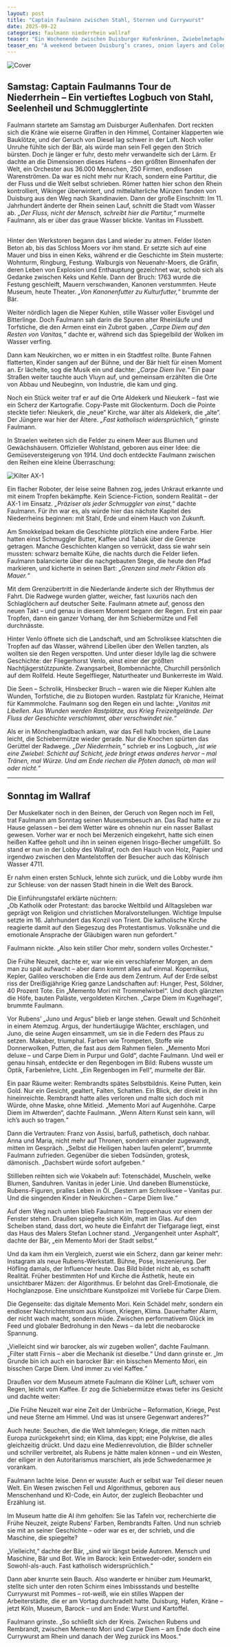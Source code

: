 ```yaml
---
layout: post
title: "Captain Faulmann zwischen Stahl, Sternen und Currywurst"
date: 2025-09-22
categories: faulmann niederrhein wallraf
teaser: "Ein Wochenende zwischen Duisburger Hafenkränen, Zwiebelmetaphern und barocken Gemälden: Faulmann liest Landschaft wie ein Palimpsest und entdeckt im Wallraf die Gegenwart im Spiegel von Rubens und Rembrandt."
teaser_en: "A weekend between Duisburg’s cranes, onion layers and Cologne’s Baroque masters: Faulmann reads the landscape like a palimpsest and finds today’s crises mirrored in Rubens and Rembrandt."
---
```


![Cover](https://pixelfed.social/storage/m/_v2/607467830790472239/9c67e908a-279c2f/4j7jgMtd0SYU/eWEPWsT6fN2rPQvqjjyMotTIsky1nGyOsE3RkAC3.png)

## Samstag: Captain Faulmanns Tour de Niederrhein – Ein vertieftes Logbuch von Stahl, Seelenheil und Schmugglertinte  

Faulmann startete am Samstag am Duisburger Außenhafen. Dort reckten sich die Kräne wie eiserne Giraffen in den Himmel, Container klapperten wie Bauklötze, und der Geruch von Diesel lag schwer in der Luft. Noch voller Unruhe fühlte sich der Bär, als würde man sein Fell gegen den Strich bürsten. Doch je länger er fuhr, desto mehr verwandelte sich der Lärm. Er dachte an die Dimensionen dieses Hafens – den größten Binnenhafen der Welt, ein Orchester aus 36.000 Menschen, 250 Firmen, endlosen Warenströmen. Da war es nicht mehr nur Krach, sondern eine Partitur, die der Fluss und die Welt selbst schrieben. Römer hatten hier schon den Rhein kontrolliert, Wikinger überwintert, und mittelalterliche Münzen fanden von Duisburg aus den Weg nach Skandinavien. Dann der große Einschnitt: Im 11. Jahrhundert änderte der Rhein seinen Lauf, schnitt die Stadt vom Wasser ab. *„Der Fluss, nicht der Mensch, schreibt hier die Partitur,“* murmelte Faulmann, als er über das graue Wasser blickte. Vanitas im Flussbett.  

<div class="h_wrapper">
  <div class="h_iframe">
    <iframe height="2" width="2" src="https://www.komoot.com/de-de/tour/2588854996/embed?share_token=aU1tiHooQca1o4wTPvVSWH6UFpNw9UD8PsEtROiT6XOR40ol3j&profile=1" width="100%" height="700" frameborder="0" scrolling="no"></iframe>
  </div>
</div>

Hinter den Werkstoren begann das Land wieder zu atmen. Felder lösten Beton ab, bis das Schloss Moers vor ihm stand. Er setzte sich auf eine Mauer und biss in einen Keks, während er die Geschichte im Stein musterte: Wohnturm, Ringburg, Festung. Walburgis von Neuenahr-Moers, die Gräfin, deren Leben von Explosion und Enthauptung gezeichnet war, schob sich als Gedanke zwischen Keks und Kehle. Dann der Bruch: 1763 wurde die Festung geschleift, Mauern verschwanden, Kanonen verstummten. Heute Museum, heute Theater. *„Von Kanonenfutter zu Kulturfutter,“* brummte der Bär.  

Weiter nördlich lagen die Nieper Kuhlen, stille Wasser voller Eisvögel und Bitterlinge. Doch Faulmann sah darin die Spuren alter Rheinläufe und Torfstiche, die den Armen einst ein Zubrot gaben. *„Carpe Diem auf den Resten von Vanitas,“* dachte er, während sich das Spiegelbild der Wolken im Wasser verfing.  

Dann kam Neukirchen, wo er mitten in ein Stadtfest rollte. Bunte Fahnen flatterten, Kinder sangen auf der Bühne, und der Bär hielt für einen Moment an. Er lächelte, sog die Musik ein und dachte: *„Carpe Diem live.“* Ein paar Straßen weiter tauchte auch Vluyn auf, und gemeinsam erzählten die Orte von Abbau und Neubeginn, von Industrie, die kam und ging.  

Noch ein Stück weiter traf er auf die Orte Aldekerk und Nieukerk – fast wie ein Scherz der Kartografie. Copy-Paste mit Glockenturm. Doch die Pointe steckte tiefer: Nieukerk, die „neue“ Kirche, war älter als Aldekerk, die „alte“. Der Jüngere war hier der Ältere. *„Fast katholisch widersprüchlich,“* grinste Faulmann.  

In Straelen weiteten sich die Felder zu einem Meer aus Blumen und Gewächshäusern. Offizieller Wohlstand, geboren aus einer Idee: die Gemüseversteigerung von 1914. Und doch entdeckte Faulmann zwischen den Reihen eine kleine Überraschung:  

![Kilter AX-1](https://pixelfed.social/storage/m/_v2/607467830790472239/9c67e908a-279c2f/fgaDYWbrNr4j/frTlLZbJagIoxMngR57s9mOIlQPkAsjnvV8Mjcfc.jpg)  

Ein flacher Roboter, der leise seine Bahnen zog, jedes Unkraut erkannte und mit einem Tropfen bekämpfte. Kein Science-Fiction, sondern Realität – der AX-1 im Einsatz. *„Präziser als jeder Schmuggler von einst,“* dachte Faulmann. Für ihn war es, als würde hier das nächste Kapitel des Niederrheins beginnen: mit Stahl, Erde und einem Hauch von Zukunft.  

Am Smokkelpad bekam die Geschichte plötzlich eine andere Farbe. Hier hatten einst Schmuggler Butter, Kaffee und Tabak über die Grenze getragen. Manche Geschichten klangen so verrückt, dass sie wahr sein mussten: schwarz bemalte Kühe, die nachts durch die Felder liefen. Faulmann balancierte über die nachgebauten Stege, die heute den Pfad markieren, und kicherte in seinen Bart: *„Grenzen sind mehr Fiktion als Mauer.“*  

Mit dem Grenzübertritt in die Niederlande änderte sich der Rhythmus der Fahrt. Die Radwege wurden glatter, weicher, fast luxuriös nach den Schlaglöchern auf deutscher Seite. Faulmann atmete auf, genoss den neuen Takt – und genau in diesem Moment begann der Regen. Erst ein paar Tropfen, dann ein ganzer Vorhang, der ihm Schiebermütze und Fell durchnässte.  

Hinter Venlo öffnete sich die Landschaft, und am Schroliksee klatschten die Tropfen auf das Wasser, während Libellen über den Wellen tanzten, als wollten sie den Regen verspotten. Und unter dieser Idylle lag die schwere Geschichte: der Fliegerhorst Venlo, einst einer der größten Nachtjägerstützpunkte. Zwangsarbeit, Bombennächte, Churchill persönlich auf dem Rollfeld. Heute Segelflieger, Naturtheater und Bunkerreste im Wald.  

Die Seen – Schrolik, Hinsbecker Bruch – waren wie die Nieper Kuhlen alte Wunden, Torfstiche, die zu Biotopen wurden. Rastplatz für Kraniche, Heimat für Kammmolche. Faulmann sog den Regen ein und lachte: *„Vanitas mit Libellen. Aus Wunden werden Rastplätze, aus Krieg Freizeitgelände. Der Fluss der Geschichte verschlammt, aber verschwindet nie.“*  

Als er in Mönchengladbach ankam, war das Fell halb trocken, die Laune leicht, die Schiebermütze wieder gerade. Nur die Knochen spürten das Gerüttel der Radwege. *„Der Niederrhein,“* schrieb er ins Logbuch, *„ist wie eine Zwiebel: Schicht auf Schicht, jede bringt etwas anderes hervor – mal Tränen, mal Würze. Und am Ende riechen die Pfoten danach, ob man will oder nicht.“*  

---

## Sonntag im Wallraf  

Der Muskelkater noch in den Beinen, der Geruch von Regen noch im Fell, trat Faulmann am Sonntag seinen Museumsbesuch an. Das Rad hatte er zu Hause gelassen – bei dem Wetter wäre es ohnehin nur ein nasser Ballast gewesen. Vorher war er noch bei Merzenich eingekehrt, hatte sich einen heißen Kaffee geholt und ihn in seinen eigenen Irisgo-Becher umgefüllt. So stand er nun in der Lobby des Wallraf, roch den Hauch von Holz, Papier und irgendwo zwischen den Mantelstoffen der Besucher auch das Kölnisch Wasser 4711.  

Er nahm einen ersten Schluck, lehnte sich zurück, und die Lobby wurde ihm zur Schleuse: von der nassen Stadt hinein in die Welt des Barock.  

Die Einführungstafel erklärte nüchtern:  
„Ob Katholik oder Protestant: das barocke Weltbild und Alltagsleben war geprägt von Religion und christlichen Moralvorstellungen. Wichtige Impulse setzte im 16. Jahrhundert das Konzil von Trient. Die katholische Kirche reagierte damit auf den Siegeszug des Protestantismus. Volksnähe und die emotionale Ansprache der Gläubigen waren nun gefordert.“  

Faulmann nickte. „Also kein stiller Chor mehr, sondern volles Orchester.“  

Die Frühe Neuzeit, dachte er, war wie ein verschlafener Morgen, an dem man zu spät aufwacht – aber dann kommt alles auf einmal. Kopernikus, Kepler, Galileo verschoben die Erde aus dem Zentrum. Auf der Erde selbst riss der Dreißigjährige Krieg ganze Landschaften auf: Hunger, Pest, Söldner, 40 Prozent Tote. Ein „Memento Mori mit Trommelwirbel“. Und doch glänzten die Höfe, bauten Paläste, vergoldeten Kirchen. „Carpe Diem im Kugelhagel“, brummte Faulmann.  

Vor Rubens’ „Juno und Argus“ blieb er lange stehen. Gewalt und Schönheit in einem Atemzug. Argus, der hundertäugige Wächter, erschlagen, und Juno, die seine Augen einsammelt, um sie in die Federn des Pfaus zu setzen. Makaber, triumphal. Farben wie Trompeten, Stoffe wie Donnerwolken, Putten, die fast aus dem Rahmen fielen. „Memento Mori deluxe – und Carpe Diem in Purpur und Gold“, dachte Faulmann. Und weil er genau hinsah, entdeckte er den Regenbogen im Bild: Rubens wusste um Optik, Farbenlehre, Licht. „Ein Regenbogen im Fell“, murmelte der Bär.  

Ein paar Räume weiter: Rembrandts spätes Selbstbildnis. Keine Putten, kein Gold. Nur ein Gesicht, gealtert, Falten, Schatten. Ein Blick, der direkt in ihn hineinreichte. Rembrandt hatte alles verloren und malte sich doch mit Würde, ohne Maske, ohne Mitleid. „Memento Mori auf Augenhöhe. Carpe Diem im Altwerden“, dachte Faulmann. „Wenn Altern Kunst sein kann, will ich’s auch so tragen.“  

Dann die Vertrauten: Franz von Assisi, barfuß, pathetisch, doch nahbar. Anna und Maria, nicht mehr auf Thronen, sondern einander zugewandt, mitten im Gespräch. „Selbst die Heiligen haben laufen gelernt“, brummte Faulmann zufrieden. Gegenüber die sieben Todsünden, grotesk, dämonisch. „Dachsbert würde sofort aufgeben.“  

Stillleben reihten sich wie Vokabeln auf: Totenschädel, Muscheln, welke Blumen, Sanduhren. Vanitas in jeder Linie. Und daneben Blumenstücke, Rubens-Figuren, pralles Leben in Öl. „Gestern am Schroliksee – Vanitas pur. Und die singenden Kinder in Neukirchen – Carpe Diem live.“  

Auf dem Weg nach unten blieb Faulmann im Treppenhaus vor einem der Fenster stehen. Draußen spiegelte sich Köln, matt im Glas. Auf den Scheiben stand, dass dort, wo heute die Einfahrt der Tiefgarage liegt, einst das Haus des Malers Stefan Lochner stand. „Vergangenheit unter Asphalt“, dachte der Bär, „ein Memento Mori der Stadt selbst.“  

Und da kam ihm ein Vergleich, zuerst wie ein Scherz, dann gar keiner mehr: Instagram als neue Rubens-Werkstatt. Bühne, Pose, Inszenierung. Der Höfling damals, der Influencer heute. Das Bild bildet nicht ab, es schafft Realität. Früher bestimmten Hof und Kirche die Ästhetik, heute ein unsichtbarer Mäzen: der Algorithmus. Er belohnt das Grell-Emotionale, die Hochglanzpose. Eine unsichtbare Kunstpolizei mit Vorliebe für Carpe Diem.  

Die Gegenseite: das digitale Memento Mori. Kein Schädel mehr, sondern ein endloser Nachrichtenstrom aus Krisen, Kriegen, Klima. Dauerhafter Alarm, der nicht wach macht, sondern müde. Zwischen performativem Glück im Feed und globaler Bedrohung in den News – da lebt die neobarocke Spannung.  

„Vielleicht sind wir barocker, als wir zugeben wollen“, dachte Faulmann. „Filter statt Firnis – aber die Mechanik ist dieselbe.“ Und dann grinste er. „Im Grunde bin ich auch ein barocker Bär: ein bisschen Memento Mori, ein bisschen Carpe Diem. Und immer zu viel Kaffee.“  

Draußen vor dem Museum atmete Faulmann die Kölner Luft, schwer vom Regen, leicht vom Kaffee. Er zog die Schiebermütze etwas tiefer ins Gesicht und dachte weiter:  

„Die Frühe Neuzeit war eine Zeit der Umbrüche – Reformation, Kriege, Pest und neue Sterne am Himmel. Und was ist unsere Gegenwart anderes?“  

Auch heute: Seuchen, die die Welt lahmlegen; Kriege, die mitten nach Europa zurückgekehrt sind; ein Klima, das kippt; eine Polykrise, die alles gleichzeitig drückt. Und dazu eine Medienrevolution, die Bilder schneller und schriller verbreitet, als Rubens je hätte malen können – und ein Westen, der eiliger in den Autoritarismus marschiert, als jede Schwedenarmee je vorankam.  

Faulmann lachte leise. Denn er wusste: Auch er selbst war Teil dieser neuen Welt. Ein Wesen zwischen Fell und Algorithmus, geboren aus Menschenhand und KI-Code, ein Autor, der zugleich Beobachter und Erzählung ist.  

Im Museum hatte die AI ihm geholfen: Sie las Tafeln vor, recherchierte die Frühe Neuzeit, zeigte Rubens’ Farben, Rembrandts Falten. Und nun schrieb sie mit an seiner Geschichte – oder war es er, der schrieb, und die Maschine, die spiegelte?  

„Vielleicht,“ dachte der Bär, „sind wir längst beide Autoren. Mensch und Maschine, Bär und Bot. Wie im Barock: kein Entweder-oder, sondern ein Sowohl-als-auch. Fast katholisch widersprüchlich.“  

Dann aber knurrte sein Bauch. Also wanderte er hinüber zum Heumarkt, stellte sich unter den roten Schirm eines Imbissstands und bestellte Currywurst mit Pommes – rot-weiß, wie ein stilles Wappen der Arbeiterstädte, die er am Vortag durchradelt hatte. Duisburg, Hafen, Kräne – jetzt Köln, Museum, Barock – und am Ende: Wurst und Kartoffel.  

Faulmann grinste. „So schließt sich der Kreis. Zwischen Rubens und Rembrandt, zwischen Memento Mori und Carpe Diem – am Ende doch eine Currywurst am Rhein und danach der Weg zurück ins Moos.“  
